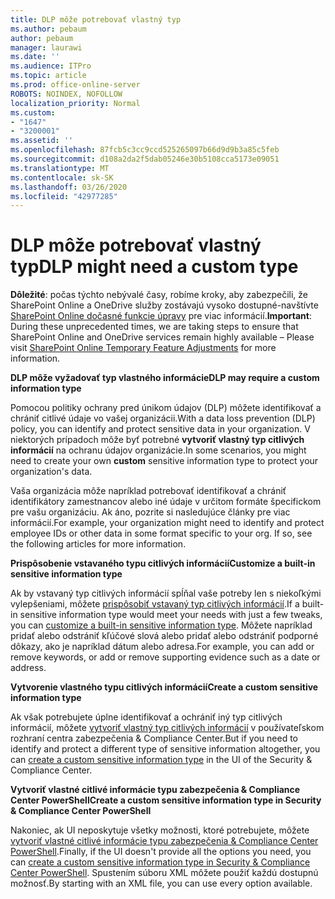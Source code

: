 ```yaml
---
title: DLP môže potrebovať vlastný typ
ms.author: pebaum
author: pebaum
manager: laurawi
ms.date: ''
ms.audience: ITPro
ms.topic: article
ms.prod: office-online-server
ROBOTS: NOINDEX, NOFOLLOW
localization_priority: Normal
ms.custom:
- "1647"
- "3200001"
ms.assetid: ''
ms.openlocfilehash: 87fcb5c3cc9ccd525265097b66d9d9b3a85c5feb
ms.sourcegitcommit: d108a2da2f5dab05246e30b5108cca5173e09051
ms.translationtype: MT
ms.contentlocale: sk-SK
ms.lasthandoff: 03/26/2020
ms.locfileid: "42977285"
---
```

# <a name="dlp-might-need-a-custom-type"></a><span data-ttu-id="344d1-102">DLP môže potrebovať vlastný typ</span><span class="sxs-lookup"><span data-stu-id="344d1-102">DLP might need a custom type</span></span>

<span data-ttu-id="344d1-103">**Dôležité**: počas týchto nebývalé časy, robíme kroky, aby zabezpečili, že SharePoint Online a OneDrive služby zostávajú vysoko dostupné-navštívte [SharePoint Online dočasné funkcie úpravy](https://aka.ms/ODSPAdjustments) pre viac informácií.</span><span class="sxs-lookup"><span data-stu-id="344d1-103">**Important**: During these unprecedented times, we are taking steps to ensure that SharePoint Online and OneDrive services remain highly available – Please visit [SharePoint Online Temporary Feature Adjustments](https://aka.ms/ODSPAdjustments) for more information.</span></span>

<span data-ttu-id="344d1-104">**DLP môže vyžadovať typ vlastného informácie**</span><span class="sxs-lookup"><span data-stu-id="344d1-104">**DLP may require a custom information type**</span></span>

<span data-ttu-id="344d1-105">Pomocou politiky ochrany pred únikom údajov (DLP) môžete identifikovať a chrániť citlivé údaje vo vašej organizácii.</span><span class="sxs-lookup"><span data-stu-id="344d1-105">With a data loss prevention (DLP) policy, you can identify and protect sensitive data in your organization.</span></span> <span data-ttu-id="344d1-106">V niektorých prípadoch môže byť potrebné **vytvoriť vlastný typ citlivých informácií** na ochranu údajov organizácie.</span><span class="sxs-lookup"><span data-stu-id="344d1-106">In some scenarios, you might need to create your own **custom** sensitive information type to protect your organization's data.</span></span>

<span data-ttu-id="344d1-107">Vaša organizácia môže napríklad potrebovať identifikovať a chrániť identifikátory zamestnancov alebo iné údaje v určitom formáte špecifickom pre vašu organizáciu. Ak áno, pozrite si nasledujúce články pre viac informácií.</span><span class="sxs-lookup"><span data-stu-id="344d1-107">For example, your organization might need to identify and protect employee IDs or other data in some format specific to your org. If so, see the following articles for more information.</span></span>
  
 <span data-ttu-id="344d1-108">**Prispôsobenie vstavaného typu citlivých informácií**</span><span class="sxs-lookup"><span data-stu-id="344d1-108">**Customize a built-in sensitive information type**</span></span>
  
<span data-ttu-id="344d1-109">Ak by vstavaný typ citlivých informácií spĺňal vaše potreby len s niekoľkými vylepšeniami, môžete [prispôsobiť vstavaný typ citlivých informácií](https://docs.microsoft.com/office365/securitycompliance/customize-a-built-in-sensitive-information-type).</span><span class="sxs-lookup"><span data-stu-id="344d1-109">If a built-in sensitive information type would meet your needs with just a few tweaks, you can [customize a built-in sensitive information type](https://docs.microsoft.com/office365/securitycompliance/customize-a-built-in-sensitive-information-type).</span></span> <span data-ttu-id="344d1-110">Môžete napríklad pridať alebo odstrániť kľúčové slová alebo pridať alebo odstrániť podporné dôkazy, ako je napríklad dátum alebo adresa.</span><span class="sxs-lookup"><span data-stu-id="344d1-110">For example, you can add or remove keywords, or add or remove supporting evidence such as a date or address.</span></span>
  
 <span data-ttu-id="344d1-111">**Vytvorenie vlastného typu citlivých informácií**</span><span class="sxs-lookup"><span data-stu-id="344d1-111">**Create a custom sensitive information type**</span></span>
  
<span data-ttu-id="344d1-112">Ak však potrebujete úplne identifikovať a ochrániť iný typ citlivých informácií, môžete [vytvoriť vlastný typ citlivých informácií](https://docs.microsoft.com/office365/securitycompliance/create-a-custom-sensitive-information-type) v používateľskom rozhraní centra zabezpečenia & Compliance Center.</span><span class="sxs-lookup"><span data-stu-id="344d1-112">But if you need to identify and protect a different type of sensitive information altogether, you can [create a custom sensitive information type](https://docs.microsoft.com/office365/securitycompliance/create-a-custom-sensitive-information-type) in the UI of the Security & Compliance Center.</span></span>
  
<span data-ttu-id="344d1-113">**Vytvoriť vlastné citlivé informácie typu zabezpečenia & Compliance Center PowerShell**</span><span class="sxs-lookup"><span data-stu-id="344d1-113">**Create a custom sensitive information type in Security & Compliance Center PowerShell**</span></span>

<span data-ttu-id="344d1-114">Nakoniec, ak UI neposkytuje všetky možnosti, ktoré potrebujete, môžete [vytvoriť vlastné citlivé informácie typu zabezpečenia & Compliance Center PowerShell](https://docs.microsoft.com/office365/securitycompliance/create-a-custom-sensitive-information-type-in-scc-powershell).</span><span class="sxs-lookup"><span data-stu-id="344d1-114">Finally, if the UI doesn't provide all the options you need, you can [create a custom sensitive information type in Security & Compliance Center PowerShell](https://docs.microsoft.com/office365/securitycompliance/create-a-custom-sensitive-information-type-in-scc-powershell).</span></span> <span data-ttu-id="344d1-115">Spustením súboru XML môžete použiť každú dostupnú možnosť.</span><span class="sxs-lookup"><span data-stu-id="344d1-115">By starting with an XML file, you can use every option available.</span></span>
